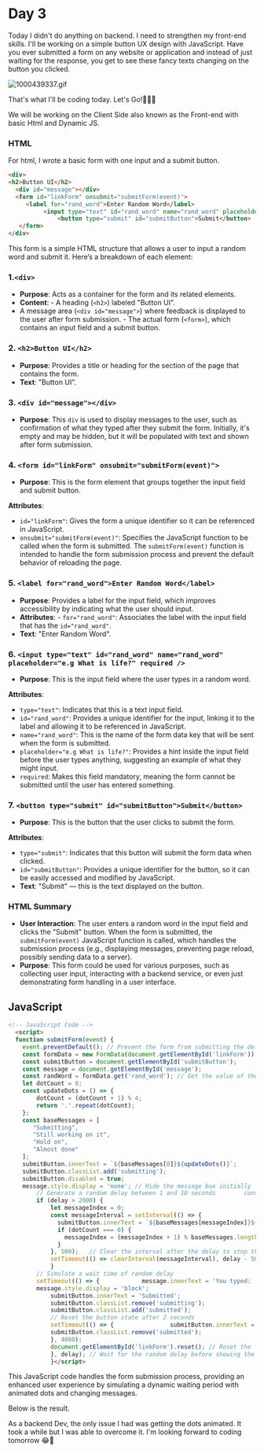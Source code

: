 # Day 3

Today I didn't do anything on backend. I need to strengthen my front-end skills. I'll be working on a simple button UX design with JavaScript. Have you ever submitted a form on any website or application and instead of just waiting for the response, you get to see these fancy texts changing on the button you clicked. 

![1000439337.gif](https://prod-files-secure.s3.us-west-2.amazonaws.com/a6812de7-300e-4679-a445-a43161be1332/54fd9540-53dc-46a0-a285-f8f255ccf7d7/1000439337.gif)

That's what I'll be coding today. Let's Go!👏🏻🚀

We will be working on the Client Side also known as the Front-end with basic Html and Dynamic JS. 

### HTML

For html, I wrote a basic form with one input and a submit button. 

```html
<div>    
<h2>Button UI</h2>  
  <div id="message"></div>   
  <form id="linkForm" onsubmit="submitForm(event)">     
     <label for="rand_word">Enter Random Word</label>   
          <input type="text" id="rand_word" name="rand_word" placeholder="e.g What is life?" required />    
              <button type="submit" id="submitButton">Submit</button>  
   </form>
</div>
```

This form is a simple HTML structure that allows a user to input a random word and submit it. Here’s a breakdown of each element:

### 1.`<div>`

- **Purpose**: Acts as a container for the form and its related elements.
- **Content**:  - A heading (`<h2>`) labeled "Button UI".
- A message area (`<div id="message">`) where feedback is displayed to the user after form submission.  - The actual form (`<form>`), which contains an input field and a submit button.

### 2. `<h2>Button UI</h2>`

- **Purpose**: Provides a title or heading for the section of the page that contains the form.
- **Text**: "Button UI".

### 3. `<div id="message"></div>`

- **Purpose**: This `div` is used to display messages to the user, such as confirmation of what they typed after they submit the form. Initially, it's empty and may be hidden, but it will be populated with text and shown after form submission.

### 4. `<form id="linkForm" onsubmit="submitForm(event)">`

- **Purpose**: This is the form element that groups together the input field and submit button.

 **Attributes**:  

- `id="linkForm"`: Gives the form a unique identifier so it can be referenced in JavaScript.
- `onsubmit="submitForm(event)"`: Specifies the JavaScript function to be called when the form is submitted. The `submitForm(event)` function is intended to handle the form submission process and prevent the default behavior of reloading the page.

### 5. `<label for="rand_word">Enter Random Word</label>`

- **Purpose**: Provides a label for the input field, which improves accessibility by indicating what the user should input.
- **Attributes**:  - `for="rand_word"`: Associates the label with the input field that has the `id="rand_word"`.
- **Text**: "Enter Random Word".

### 6. `<input type="text" id="rand_word" name="rand_word" placeholder="e.g What is life?" required />`

- **Purpose**: This is the input field where the user types in a random word.

**Attributes**:  

- `type="text"`: Indicates that this is a text input field.
- `id="rand_word"`: Provides a unique identifier for the input, linking it to the label and allowing it to be referenced in JavaScript.
- `name="rand_word"`: This is the name of the form data key that will be sent when the form is submitted.
- `placeholder="e.g What is life?"`: Provides a hint inside the input field before the user types anything, suggesting an example of what they might input.
- `required`: Makes this field mandatory, meaning the form cannot be submitted until the user has entered something.

### 7. `<button type="submit" id="submitButton">Submit</button>`

- **Purpose**: This is the button that the user clicks to submit the form.

**Attributes**:  

- `type="submit"`: Indicates that this button will submit the form data when clicked.
- `id="submitButton"`: Provides a unique identifier for the button, so it can be easily accessed and modified by JavaScript.
- **Text**: "Submit" — this is the text displayed on the button.

### HTML Summary

- **User Interaction**: The user enters a random word in the input field and clicks the "Submit" button. When the form is submitted, the `submitForm(event)`   JavaScript function is called, which handles the submission process (e.g., displaying messages, preventing page reload, possibly sending data to a server).
- **Purpose**:  This form could be used for various purposes, such as collecting user input, interacting with a backend service, or even just demonstrating form handling in a user interface.

## JavaScript

```html
<!-- JavaScript Code -->  
  <script>    
  function submitForm(event) {      
    event.preventDefault(); // Prevent the form from submitting the default way
    const formData = new FormData(document.getElementById('linkForm'));       
    const submitButton = document.getElementById('submitButton');        
    const message = document.getElementById('message');        
    const randWord = formData.get('rand_word'); // Get the value of the rand_word field
    let dotCount = 0;        
    const updateDots = () => {        
        dotCount = (dotCount + 1) % 4;           
        return '.'.repeat(dotCount);       
    };
    const baseMessages = [            
       "Submitting",            
       "Still working on it",            
       "Hold on",            
       "Almost done"        
    ];
    submitButton.innerText = `${baseMessages[0]}${updateDots()}`;        
    submitButton.classList.add('submitting');        
    submitButton.disabled = true;        
    message.style.display = 'none'; // Hide the message box initially
        // Generate a random delay between 1 and 10 seconds        const delay = Math.floor(Math.random() * 9000) + 1000;
        if (delay > 2000) {        
            let messageIndex = 0;                        
            const messageInterval = setInterval(() => {              
              submitButton.innerText = `${baseMessages[messageIndex]}${updateDots()}`;                
              if (dotCount === 0) {                  
                messageIndex = (messageIndex + 1) % baseMessages.length;                
              }            
            }, 500);   // Clear the interval after the delay to stop the loop            
            setTimeout(() => clearInterval(messageInterval), delay - 500);        
            }
        // Simulate a wait time of random delay        
        setTimeout(() => {            message.innerText = 'You typed: ' + randWord; // Show the submitted data in the message box            
        message.style.display = 'block';
            submitButton.innerText = 'Submitted';            
            submitButton.classList.remove('submitting');            
            submitButton.classList.add('submitted');
            // Reset the button state after 2 seconds            
            setTimeout(() => {                submitButton.innerText = 'Submit';                
            submitButton.classList.remove('submitted');                submitButton.disabled = false;            
            }, 4000);
            document.getElementById('linkForm').reset(); // Reset the form fields        
            }, delay); // Wait for the random delay before showing the message    
            }</script>
```

This JavaScript code handles the form submission process, providing an enhanced user experience by simulating a dynamic waiting period with animated dots and changing messages.

Below is the result.

[]()

As a backend Dev, the only issue I had was getting the dots animated. It took a while but I was able to overcome it. I'm looking forward to coding tomorrow 😂👀